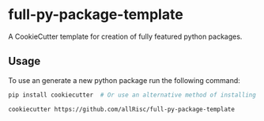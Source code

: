 # full-py-package-template
A CookieCutter template for creation of fully featured python packages.

## Usage

To use an generate a new python package run the following command:

```bash
pip install cookiecutter  # Or use an alternative method of installing cookiecutter

cookiecutter https://github.com/allRisc/full-py-package-template
```
